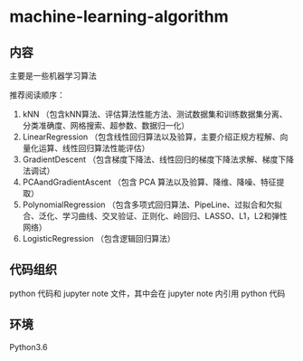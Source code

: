 # machine-learning-algorithm
## 内容
主要是一些机器学习算法

推荐阅读顺序：

1. kNN （包含kNN算法、评估算法性能方法、测试数据集和训练数据集分离、分类准确度、网格搜索、超参数、数据归一化）
2. LinearRegression （包含线性回归算法以及验算，主要介绍正规方程解、向量化运算、线性回归算法性能评估）
3. GradientDescent （包含梯度下降法、线性回归的梯度下降法求解、梯度下降法调试）
4. PCAandGradientAscent （包含 PCA 算法以及验算、降维、降噪、特征提取）
5. PolynomialRegression （包含多项式回归算法、PipeLine、过拟合和欠拟合、泛化、学习曲线、交叉验证、正则化、岭回归、LASSO、L1，L2和弹性网络）
6. LogisticRegression （包含逻辑回归算法）

## 代码组织
python 代码和 jupyter note 文件，其中会在 jupyter note 内引用 python 代码
## 环境
Python3.6
